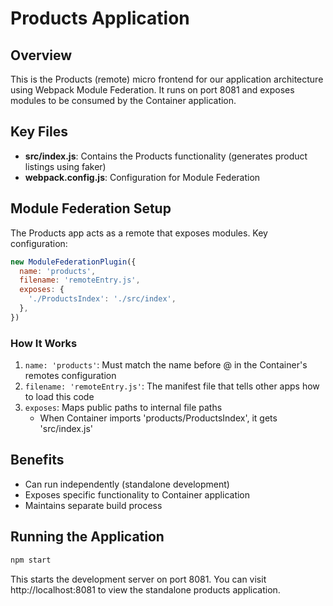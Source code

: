 # Products Application

## Overview
This is the Products (remote) micro frontend for our application architecture using Webpack Module Federation. It runs on port 8081 and exposes modules to be consumed by the Container application.

## Key Files

- **src/index.js**: Contains the Products functionality (generates product listings using faker)
- **webpack.config.js**: Configuration for Module Federation

## Module Federation Setup

The Products app acts as a remote that exposes modules. Key configuration:

```javascript
new ModuleFederationPlugin({
  name: 'products',
  filename: 'remoteEntry.js',
  exposes: {
    './ProductsIndex': './src/index',
  },
})
```

### How It Works

1. `name: 'products'`: Must match the name before @ in the Container's remotes configuration
2. `filename: 'remoteEntry.js'`: The manifest file that tells other apps how to load this code
3. `exposes`: Maps public paths to internal file paths
   - When Container imports 'products/ProductsIndex', it gets 'src/index.js'

## Benefits

- Can run independently (standalone development)
- Exposes specific functionality to Container application
- Maintains separate build process

## Running the Application

```bash
npm start
```

This starts the development server on port 8081. You can visit http://localhost:8081 to view the standalone products application.